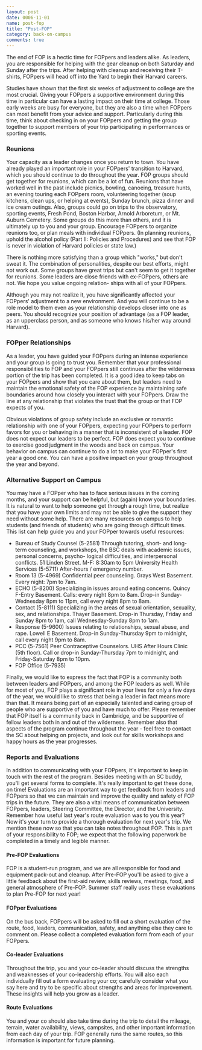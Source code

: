 ```yaml
---
layout: post
date: 0006-11-01
name: post-fop
title: "Post-FOP"
category: back-on-campus
comments: true
---
```


The end of FOP is a hectic time for FOPpers and leaders alike. As leaders, you are responsible for helping with the gear cleanup on both Saturday and Sunday after the trips. After helping with cleanup and receiving their T-shirts, FOPpers will head off into the Yard to begin their Harvard careers.

Studies have shown that the first six weeks of adjustment to college are the most crucial. Giving your FOPpers a supportive environment during this time in particular can have a lasting impact on their time at college. Those early weeks are busy for everyone, but they are also a time when FOPpers can most benefit from your advice and support. Particularly during this time, think about checking in on your FOPpers and getting the group together to support members of your trip participating in performances or sporting events.

### Reunions

Your capacity as a leader changes once you return to town. You have already played an important role in your FOPpers' transition to Harvard, which you should continue to do throughout the year. FOP groups should get together for reunions, which can be a lot of fun. Reunions that have worked well in the past include picnics, bowling, canoeing, treasure hunts, an evening touring each FOPpers room, volunteering together (soup kitchens, clean ups, or helping at events), Sunday brunch, pizza dinner and ice cream outings. Also, groups could go on trips to the observatory, sporting events, Fresh Pond, Boston Harbor, Arnold Arboretum, or Mt. Auburn Cemetery. Some groups do this more than others, and it is ultimately up to you and your group. Encourage FOPpers to organize reunions too, or plan meals with individual FOPpers. (In planning reunions, uphold the alcohol policy (Part II: Policies and Procedures) and see that FOP is never in violation of Harvard policies or state law.)

There is nothing more satisfying than a group which "works," but don't sweat it. The combination of personalities, despite our best efforts, might not work out. Some groups have great trips but can't seem to get it together for reunions. Some leaders are close friends with ex-FOPpers, others are not. We hope you value ongoing relation- ships with all of your FOPpers.

Although you may not realize it, you have significantly affected your FOPpers' adjustment to a new environment. And you will continue to be a role model to them even as your relationship develops closer into one as peers. You should recognize your position of advantage (as a FOP leader, as an upperclass person, and as someone who knows his/her way around Harvard).

### FOPper Relationships

As a leader, you have guided your FOPpers during an intense experience and your group is going to trust you. Remember that your professional responsibilities to FOP and your FOPpers still continues after the wilderness portion of the trip has been completed. It is a good idea to keep tabs on your FOPpers and show that you care about them, but leaders need to maintain the emotional safety of the FOP experience by maintaining safe boundaries around how closely you interact with your FOPpers. Draw the line at any relationship that violates the trust that the group or that FOP expects of you.

Obvious violations of group safety include an exclusive or romantic relationship with one of your FOPpers, expecting your FOPpers to perform favors for you or behaving in a manner that is inconsistent of a leader. FOP does not expect our leaders to be perfect. FOP does expect you to continue to exercise good judgment in the woods and back on campus. Your behavior on campus can continue to do a lot to make your FOPper's first year a good one. You can have a positive impact on your group throughout the year and beyond.

### Alternative Support on Campus

You may have a FOPper who has to face serious issues in the coming months, and your support can be helpful, but (again) know your boundaries. It is natural to want to help someone get through a rough time, but realize that you have your own limits and may not be able to give the support they need without some help. There are many resources on campus to help students (and friends of students) who are going through difficult times. This list can help guide you and your FOPper towards useful resources:

- Bureau of Study Counsel (5-2581) Through tutoring, short- and long-term counseling, and workshops, the BSC deals with academic issues, personal concerns, psycho- logical difficulties, and interpersonal conflicts. 51 Linden Street. M-F: 8:30am to 5pm University Health Services (5-5711) After-hours / emergency number.
- Room 13 (5-4969) Confidential peer counseling. Grays West Basement. Every night: 7pm to 7am.
- ECHO (5-8200) Specializing in issues around eating concerns. Quincy F-Entry Basement. Calls: every night 8pm to 8am. Drop-in Sunday-Wednesday 8pm to 11pm, call every night 8pm to 8am.
- Contact (5-8111) Specializing in the areas of sexual orientation, sexuality, sex, and relationships. Thayer Basement. Drop-in Thursday, Friday and Sunday 8pm to 1am, call Wednesday-Sunday 8pm to 1am.
- Response (5-9600) Issues relating to relationships, sexual abuse, and rape. Lowell E Basement. Drop-in Sunday-Thursday 9pm to midnight, call every night 9pm to 8am.
- PCC (5-7561) Peer Contraceptive Counselors. UHS After Hours Clinic (5th floor). Call or drop-in Sunday-Thursday 7pm to midnight, and Friday-Saturday 8pm to 10pm.
- FOP Office (5-7935)

Finally, we would like to express the fact that FOP is a community both between leaders and FOPpers, and among the FOP leaders as well. While for most of you, FOP plays a significant role in your lives for only a few days of the year, we would like to stress that being a leader in fact means more than that. It means being part of an especially talented and caring group of people who are supportive of you and have much to offer. Please remember that FOP itself is a community back in Cambridge, and be supportive of fellow leaders both in and out of the wilderness. Remember also that aspects of the program continue throughout the year - feel free to contact the SC about helping on projects, and look out for skills workshops and happy hours as the year progresses.

### Reports and Evaluations

In addition to communicating with your FOPpers, it's important to keep in touch with the rest of the program. Besides meeting with an SC buddy, you'll get several forms to complete. It's really important to get these done, on time! Evaluations are an important way to get feedback from leaders and FOPpers so that we can maintain and improve the quality and safety of FOP trips in the future. They are also a vital means of communication between FOPpers, leaders, Steering Committee, the Director, and the University. Remember how useful last year's route evaluation was to you this year? Now it's your turn to provide a thorough evaluation for next year's trip. We mention these now so that you can take notes throughout FOP. This is part of your responsibility to FOP; we expect that the following paperwork be completed in a timely and legible manner.

#### Pre-FOP Evaluations

FOP is a student-run program, and we are all responsible for food and equipment pack-out and cleanup. After Pre-FOP you'll be asked to give a little feedback about the first-aid review, skills reviews, meetings, food, and general atmosphere of Pre-FOP. Summer staff really uses these evaluations to plan Pre-FOP for next year!

#### FOPper Evaluations

On the bus back, FOPpers will be asked to fill out a short evaluation of the route, food, leaders, communication, safety, and anything else they care to comment on. Please collect a completed evaluation form from each of your FOPpers.


#### Co-leader Evaluations

Throughout the trip, you and your co-leader should discuss the strengths and weaknesses of your co-leadership efforts. You will also each individually fill out a form evaluating your co; carefully consider what you say here and try to be specific about strengths and areas for improvement. These insights will help you grow as a leader.

#### Route Evaluations

You and your co should also take time during the trip to detail the mileage, terrain, water availability, views, campsites, and other important information from each day of your trip. FOP generally runs the same routes, so this information is important for future planning.